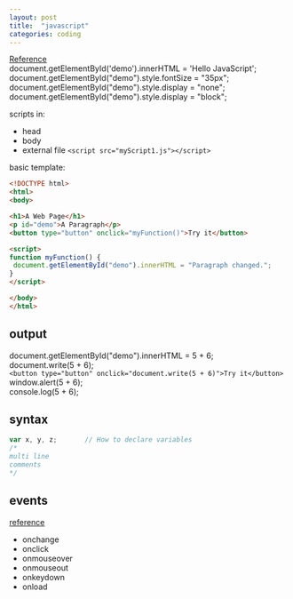 ```yaml
---
layout: post
title:  "javascript"
categories: coding
---
```

[Reference](https://www.w3schools.com/jsref/default.asp "javascript reference")  
document.getElementById('demo').innerHTML = 'Hello JavaScript';  
document.getElementById("demo").style.fontSize = "35px";  
document.getElementById("demo").style.display = "none";  
document.getElementById("demo").style.display = "block";  

scripts in:
* head
* body
* external file `<script src="myScript1.js"></script>`  

basic template:  
``` html
<!DOCTYPE html>
<html>
<body>

<h1>A Web Page</h1>
<p id="demo">A Paragraph</p>
<button type="button" onclick="myFunction()">Try it</button>

<script>
function myFunction() {
 document.getElementById("demo").innerHTML = "Paragraph changed.";
}
</script>

</body>
</html>
```

## output
document.getElementById("demo").innerHTML = 5 + 6;  
document.write(5 + 6);  
`<button type="button" onclick="document.write(5 + 6)">Try it</button>`  
window.alert(5 + 6);  
console.log(5 + 6);  

## syntax
``` JavaScript
var x, y, z;       // How to declare variables
/*
multi line
comments
*/
```

## events
[reference](https://www.w3schools.com/jsref/dom_obj_event.asp "events reference")  
* onchange
* onclick
* onmouseover
* onmouseout
* onkeydown
* onload

